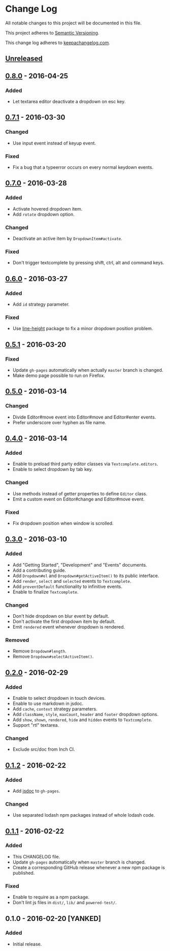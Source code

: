 # Change Log

All notable changes to this project will be documented in this file.

This project adheres to [Semantic Versioning](http://semver.org/).

This change log adheres to [keepachangelog.com](http://keepachangelog.com).

## [Unreleased]

## [0.8.0] - 2016-04-25
### Added
- Let textarea editor deactivate a dropdown on esc key.

## [0.7.1] - 2016-03-30
### Changed
- Use input event instead of keyup event.

### Fixed
- Fix a bug that a typeerror occurs on every normal keydown events.

## [0.7.0] - 2016-03-28
### Added
- Activate hovered dropdown item.
- Add `rotate` dropdown option.

### Changed
- Deactivate an active item by `DropdownItem#activate`.

### Fixed
- Don't trigger textcomplete by pressing shift, ctrl, alt and command keys.

## [0.6.0] - 2016-03-27
### Added
- Add `id` strategy parameter.

### Fixed
- Use [line-height](https://github.com/twolfson/line-height) package to fix a minor dropdown position problem.

## [0.5.1] - 2016-03-20
### Fixed
- Update `gh-pages` automatically when actually `master` branch is changed.
- Make demo page possible to run on Firefox.

## [0.5.0] - 2016-03-14
### Changed
- Divide Editor#move event into Editor#move and Editor#enter events.
- Prefer underscore over hyphen as file name.

## [0.4.0] - 2016-03-14
### Added
- Enable to preload third party editor classes via `Textcomplete.editors`.
- Enable to select dropdown by tab key.

### Changed
- Use methods instead of getter properties to define `Editor` class.
- Emit a custom event on Editor#change and Editor#move event.

### Fixed
- Fix dropdown position when window is scrolled.

## [0.3.0] - 2016-03-10
### Added
- Add "Getting Started", "Development" and "Events" documents.
- Add a contributing guide.
- Add `Dropdown#el` and `Dropdown#getActiveItem()` to its public interface.
- Add `render`, `select` and `selected` events to `Textcomplete`.
- Add `preventDefault` functionality to infinitive events.
- Enable to finalize `Textcomplete`.

### Changed
- Don't hide dropdown on blur event by default.
- Don't activate the first dropdown item by default.
- Emit `rendered` event whenever dropdown is rendered.

### Removed
- Remove `Dropdown#length`.
- Remove `Dropdown#selectActiveItem()`.

## [0.2.0] - 2016-02-29
### Added
- Enable to select dropdown in touch devices.
- Enable to use markdown in jsdoc.
- Add `cache`, `context` strategy parameters.
- Add `className`, `style`, `maxCount`, `header` and `footer` dropdown options.
- Add `show`, `shown`, `rendered`, `hide` and `hidden` events to `Textcomplete`.
- Support "rtl" textarea.

### Changed
- Exclude src/doc from Inch CI.

## [0.1.2] - 2016-02-22
### Added
- Add [jsdoc](https://github.com/jsdoc3/jsdoc) to `gh-pages`.

### Changed
- Use separated lodash npm packages instead of whole lodash code.

## [0.1.1] - 2016-02-22
### Added
- This CHANGELOG file.
- Update `gh-pages` automatically when `master` branch is changed.
- Create a corresponding GitHub release whenever a new npm package is published.

### Fixed
- Enable to require as a npm package.
- Don't lint js files in `dist/`, `lib/` and `powered-test/`.

## 0.1.0 - 2016-02-20 [YANKED]
### Added
- Initial release.

[Unreleased]: https://github.com/yuku-t/textcomplete/compare/v0.8.0...HEAD
[0.8.0]: https://github.com/yuku-t/textcomplete/compare/v0.7.1...v0.8.0
[0.7.1]: https://github.com/yuku-t/textcomplete/compare/v0.7.0...v0.7.1
[0.7.0]: https://github.com/yuku-t/textcomplete/compare/v0.6.0...v0.7.0
[0.6.0]: https://github.com/yuku-t/textcomplete/compare/v0.5.1...v0.6.0
[0.5.1]: https://github.com/yuku-t/textcomplete/compare/v0.5.0...v0.5.1
[0.5.0]: https://github.com/yuku-t/textcomplete/compare/v0.4.0...v0.5.0
[0.4.0]: https://github.com/yuku-t/textcomplete/compare/v0.3.0...v0.4.0
[0.3.0]: https://github.com/yuku-t/textcomplete/compare/v0.2.0...v0.3.0
[0.2.0]: https://github.com/yuku-t/textcomplete/compare/v0.1.2...v0.2.0
[0.1.2]: https://github.com/yuku-t/textcomplete/compare/v0.1.1...v0.1.2
[0.1.1]: https://github.com/yuku-t/textcomplete/compare/83a55de...v0.1.1
